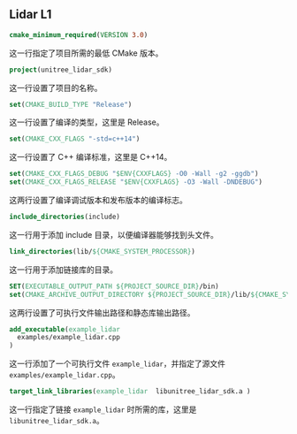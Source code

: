 ## Lidar L1

```cmake
cmake_minimum_required(VERSION 3.0)
```
这一行指定了项目所需的最低 CMake 版本。

```cmake
project(unitree_lidar_sdk)
```
这一行设置了项目的名称。

```cmake
set(CMAKE_BUILD_TYPE "Release")
```
这一行设置了编译的类型，这里是 Release。

```cmake
set(CMAKE_CXX_FLAGS "-std=c++14")
```
这一行设置了 C++ 编译标准，这里是 C++14。

```cmake
set(CMAKE_CXX_FLAGS_DEBUG "$ENV{CXXFLAGS} -O0 -Wall -g2 -ggdb")
set(CMAKE_CXX_FLAGS_RELEASE "$ENV{CXXFLAGS} -O3 -Wall -DNDEBUG") 
```
这两行设置了编译调试版本和发布版本的编译标志。

```cmake
include_directories(include)
```
这一行用于添加 include 目录，以便编译器能够找到头文件。

```cmake
link_directories(lib/${CMAKE_SYSTEM_PROCESSOR})
```
这一行用于添加链接库的目录。

```cmake
SET(EXECUTABLE_OUTPUT_PATH ${PROJECT_SOURCE_DIR}/bin)
set(CMAKE_ARCHIVE_OUTPUT_DIRECTORY ${PROJECT_SOURCE_DIR}/lib/${CMAKE_SYSTEM_PROCESSOR})
```
这两行设置了可执行文件输出路径和静态库输出路径。

```cmake
add_executable(example_lidar
  examples/example_lidar.cpp
)
```
这一行添加了一个可执行文件 `example_lidar`，并指定了源文件 `examples/example_lidar.cpp`。

```cmake
target_link_libraries(example_lidar  libunitree_lidar_sdk.a )
```
这一行指定了链接 `example_lidar` 时所需的库，这里是 `libunitree_lidar_sdk.a`。

